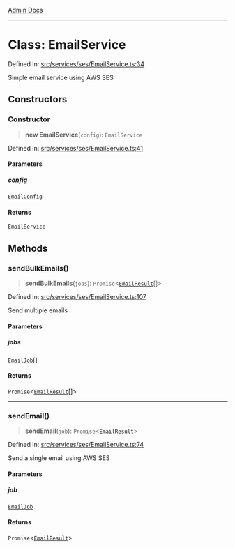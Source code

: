 [Admin Docs](/)

***

# Class: EmailService

Defined in: [src/services/ses/EmailService.ts:34](https://github.com/Sourya07/talawa-api/blob/cfbd515d04ffba748b09232a33807f1845dd1878/src/services/ses/EmailService.ts#L34)

Simple email service using AWS SES

## Constructors

### Constructor

> **new EmailService**(`config`): `EmailService`

Defined in: [src/services/ses/EmailService.ts:41](https://github.com/Sourya07/talawa-api/blob/cfbd515d04ffba748b09232a33807f1845dd1878/src/services/ses/EmailService.ts#L41)

#### Parameters

##### config

[`EmailConfig`](../interfaces/EmailConfig.md)

#### Returns

`EmailService`

## Methods

### sendBulkEmails()

> **sendBulkEmails**(`jobs`): `Promise`\<[`EmailResult`](../interfaces/EmailResult.md)[]\>

Defined in: [src/services/ses/EmailService.ts:107](https://github.com/Sourya07/talawa-api/blob/cfbd515d04ffba748b09232a33807f1845dd1878/src/services/ses/EmailService.ts#L107)

Send multiple emails

#### Parameters

##### jobs

[`EmailJob`](../interfaces/EmailJob.md)[]

#### Returns

`Promise`\<[`EmailResult`](../interfaces/EmailResult.md)[]\>

***

### sendEmail()

> **sendEmail**(`job`): `Promise`\<[`EmailResult`](../interfaces/EmailResult.md)\>

Defined in: [src/services/ses/EmailService.ts:74](https://github.com/Sourya07/talawa-api/blob/cfbd515d04ffba748b09232a33807f1845dd1878/src/services/ses/EmailService.ts#L74)

Send a single email using AWS SES

#### Parameters

##### job

[`EmailJob`](../interfaces/EmailJob.md)

#### Returns

`Promise`\<[`EmailResult`](../interfaces/EmailResult.md)\>
